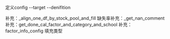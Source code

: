 定义config
--target
--denifition

补充：_align_one_df_by_stock_pool_and_fill
缺失率补充：_get_nan_comment
补充：get_done_cal_factor_and_category_and_school
补充：factor_info_config 填充类型
